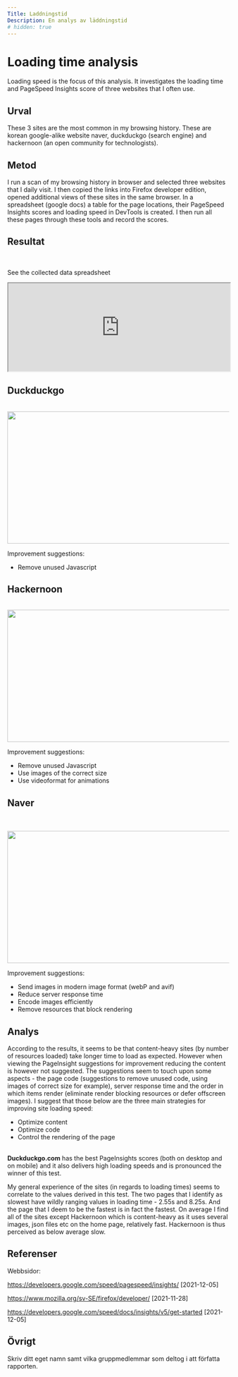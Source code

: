 ```yaml
---
Title: Laddningstid
Description: En analys av läddningstid
# hidden: true
---
```



Loading time analysis
=======================

Loading speed is the focus of this analysis. It investigates the loading time and PageSpeed Insights score of three websites that I often use.


Urval
-----------------------

These 3 sites are the most common in my browsing history. These are korean google-alike website naver, duckduckgo (search engine) and hackernoon (an open community for technologists).

Metod
-----------------------

I run a scan of my browsing history in browser and selected three websites that I daily visit. I then copied the links into Firefox developer edition, opened additional views of these sites in the same browser. In a spreadsheet (google docs) a table for the page locations, their PageSpeed Insights scores and loading speed in DevTools is created. I then run all these pages through these tools and record the scores.

Resultat
-----------------------
<br>

See the collected data spreadsheet 

<iframe title="My google doc" height="200px" width="100%" src="https://docs.google.com/spreadsheets/d/e/2PACX-1vR3MzkDE9V6muqJd2MbMZl3ydue_UsbJzO7CyKmGGAKsH7rgTxlOu5cX22EdLJu3qyBvhyZ-7w5Bpxz/pubhtml?widget=true&amp;headers=false"></iframe>

Duckduckgo
-----------------------
<br>

<img src="../assets/img/duckduck.png" alt="" width="700" height="300">

<br>

Improvement suggestions:
<ul>
<li>Remove unused Javascript</li>
</ul>

Hackernoon
-----------------------

<br>
<img src="../assets/img/hackers.png" alt="" width="700" height="300">
<br>

Improvement suggestions:
<ul>
<li>Remove unused Javascript</li>
<li>Use images of the correct size</li>
<li>Use videoformat for animations</li>
</ul>


Naver
-----------------------

<br>
<br>
<img src="../assets/img/naver.png" alt="" width="700" height="300">
<br>

Improvement suggestions:
<ul>
<li>Send images in modern image format (webP and avif)</li>
<li>Reduce server response time</li>
<li>Encode images efficiently</li>
<li>Remove resources that block rendering</li>
</ul>


Analys
-----------------------

According to the results, it seems to be that content-heavy sites (by number of resources loaded) take longer time to load as expected. However when viewing the PageInsight suggestions for improvement reducing the content is however not suggested. The suggestions seem to touch upon some aspects - the page code (suggestions to remove unused code, using images of correct size for example), server response time and the order in which items render (eliminate render blocking resources or defer offscreen images). I suggest that those below are the three main strategies for improving site loading speed:
<ul>
<li>Optimize content</li>
<li>Optimize code</li>
<li>Control the rendering of the page</li>
</ul>
<br>
<b>Duckduckgo.com</b> has the best PageInsights scores (both on desktop and on mobile) and it also delivers high loading speeds and is pronounced the winner of this test.
<br>

My general experience of the sites (in regards to loading times) seems to correlate to the values derived in this test. The two pages that I identify as slowest have wildly ranging values in loading time - 2.55s and 8.25s. And the page that I deem to be the fastest is in fact the fastest. On average I find all of the sites except Hackernoon which is content-heavy as it uses several images, json files etc on the home page, relatively fast. Hackernoon is thus perceived as below average slow. 


Referenser
-----------------------

Webbsidor:

https://developers.google.com/speed/pagespeed/insights/ [2021-12-05]

https://www.mozilla.org/sv-SE/firefox/developer/ [2021-11-28]

https://developers.google.com/speed/docs/insights/v5/get-started [2021-12-05]



Övrigt
-----------------------

Skriv ditt eget namn samt vilka gruppmedlemmar som deltog i att författa rapporten.